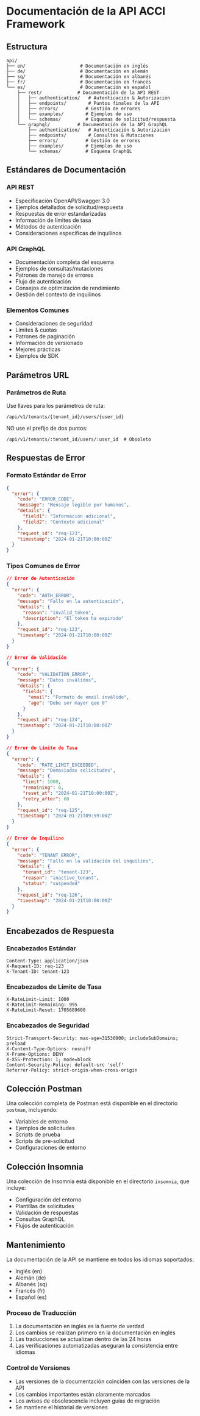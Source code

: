 # Documentación de la API ACCI Framework

## Estructura

```
api/
├── en/                    # Documentación en inglés
├── de/                    # Documentación en alemán
├── sq/                    # Documentación en albanés
├── fr/                    # Documentación en francés
└── es/                    # Documentación en español
    ├── rest/             # Documentación de la API REST
    │   ├── authentication/   # Autenticación & Autorización
    │   ├── endpoints/        # Puntos finales de la API
    │   ├── errors/          # Gestión de errores
    │   ├── examples/        # Ejemplos de uso
    │   └── schemas/         # Esquemas de solicitud/respuesta
    └── graphql/          # Documentación de la API GraphQL
        ├── authentication/   # Autenticación & Autorización
        ├── endpoints/        # Consultas & Mutaciones
        ├── errors/          # Gestión de errores
        ├── examples/        # Ejemplos de uso
        └── schemas/         # Esquema GraphQL
```

## Estándares de Documentación

### API REST
- Especificación OpenAPI/Swagger 3.0
- Ejemplos detallados de solicitud/respuesta
- Respuestas de error estandarizadas
- Información de límites de tasa
- Métodos de autenticación
- Consideraciones específicas de inquilinos

### API GraphQL
- Documentación completa del esquema
- Ejemplos de consultas/mutaciones
- Patrones de manejo de errores
- Flujo de autenticación
- Consejos de optimización de rendimiento
- Gestión del contexto de inquilinos

### Elementos Comunes
- Consideraciones de seguridad
- Límites & cuotas
- Patrones de paginación
- Información de versionado
- Mejores prácticas
- Ejemplos de SDK

## Parámetros URL

### Parámetros de Ruta
Use llaves para los parámetros de ruta:
```
/api/v1/tenants/{tenant_id}/users/{user_id}
```

NO use el prefijo de dos puntos:
```
/api/v1/tenants/:tenant_id/users/:user_id  # Obsoleto
```

## Respuestas de Error

### Formato Estándar de Error
```json
{
  "error": {
    "code": "ERROR_CODE",
    "message": "Mensaje legible por humanos",
    "details": {
      "field1": "Información adicional",
      "field2": "Contexto adicional"
    },
    "request_id": "req-123",
    "timestamp": "2024-01-21T10:00:00Z"
  }
}
```

### Tipos Comunes de Error
```json
// Error de Autenticación
{
  "error": {
    "code": "AUTH_ERROR",
    "message": "Fallo en la autenticación",
    "details": {
      "reason": "invalid_token",
      "description": "El token ha expirado"
    },
    "request_id": "req-123",
    "timestamp": "2024-01-21T10:00:00Z"
  }
}

// Error de Validación
{
  "error": {
    "code": "VALIDATION_ERROR",
    "message": "Datos inválidos",
    "details": {
      "fields": {
        "email": "Formato de email inválido",
        "age": "Debe ser mayor que 0"
      }
    },
    "request_id": "req-124",
    "timestamp": "2024-01-21T10:00:00Z"
  }
}

// Error de Límite de Tasa
{
  "error": {
    "code": "RATE_LIMIT_EXCEEDED",
    "message": "Demasiadas solicitudes",
    "details": {
      "limit": 1000,
      "remaining": 0,
      "reset_at": "2024-01-21T10:00:00Z",
      "retry_after": 60
    },
    "request_id": "req-125",
    "timestamp": "2024-01-21T09:59:00Z"
  }
}

// Error de Inquilino
{
  "error": {
    "code": "TENANT_ERROR",
    "message": "Fallo en la validación del inquilino",
    "details": {
      "tenant_id": "tenant-123",
      "reason": "inactive_tenant",
      "status": "suspended"
    },
    "request_id": "req-126",
    "timestamp": "2024-01-21T10:00:00Z"
  }
}
```

## Encabezados de Respuesta

### Encabezados Estándar
```http
Content-Type: application/json
X-Request-ID: req-123
X-Tenant-ID: tenant-123
```

### Encabezados de Límite de Tasa
```http
X-RateLimit-Limit: 1000
X-RateLimit-Remaining: 995
X-RateLimit-Reset: 1705689600
```

### Encabezados de Seguridad
```http
Strict-Transport-Security: max-age=31536000; includeSubDomains; preload
X-Content-Type-Options: nosniff
X-Frame-Options: DENY
X-XSS-Protection: 1; mode=block
Content-Security-Policy: default-src 'self'
Referrer-Policy: strict-origin-when-cross-origin
```

## Colección Postman

Una colección completa de Postman está disponible en el directorio `postman`, incluyendo:
- Variables de entorno
- Ejemplos de solicitudes
- Scripts de prueba
- Scripts de pre-solicitud
- Configuraciones de entorno

## Colección Insomnia

Una colección de Insomnia está disponible en el directorio `insomnia`, que incluye:
- Configuración del entorno
- Plantillas de solicitudes
- Validación de respuestas
- Consultas GraphQL
- Flujos de autenticación

## Mantenimiento

La documentación de la API se mantiene en todos los idiomas soportados:
- Inglés (en)
- Alemán (de)
- Albanés (sq)
- Francés (fr)
- Español (es)

### Proceso de Traducción
1. La documentación en inglés es la fuente de verdad
2. Los cambios se realizan primero en la documentación en inglés
3. Las traducciones se actualizan dentro de las 24 horas
4. Las verificaciones automatizadas aseguran la consistencia entre idiomas

### Control de Versiones
- Las versiones de la documentación coinciden con las versiones de la API
- Los cambios importantes están claramente marcados
- Los avisos de obsolescencia incluyen guías de migración
- Se mantiene el historial de versiones 